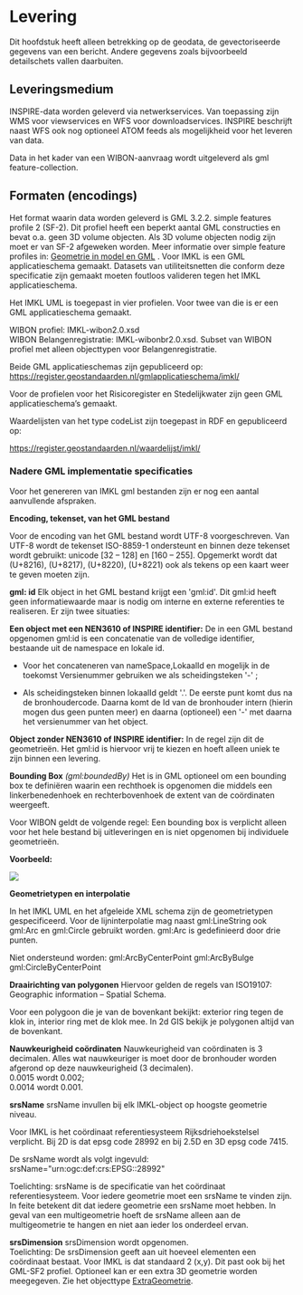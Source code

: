 Levering
========

Dit hoofdstuk heeft alleen betrekking op de geodata, de gevectoriseerde gegevens
van een bericht. Andere gegevens zoals bijvoorbeeld detailschets vallen
daarbuiten.

Leveringsmedium
----------------

INSPIRE-data worden geleverd via netwerkservices. Van toepassing zijn WMS voor
viewservices en WFS voor downloadservices. INSPIRE beschrijft naast WFS ook nog
optioneel ATOM feeds als mogelijkheid voor het leveren van data.

Data in het kader van een WIBON-aanvraag wordt uitgeleverd als gml
feature-collection.

Formaten (encodings)
---------------------

Het format waarin data worden geleverd is GML 3.2.2. simple features profile 2
(SF-2). Dit profiel heeft een beperkt aantal GML constructies en bevat o.a. geen
3D volume objecten. Als 3D volume objecten nodig zijn moet er van SF-2 afgeweken
worden. Meer informatie over simple feature profiles in:
[Geometrie in model en GML](https://docs.geostandaarden.nl/nen3610/gimeg/) .
Voor IMKL is een GML applicatieschema gemaakt. Datasets van utiliteitsnetten die
conform deze specificatie zijn gemaakt moeten foutloos valideren tegen het IMKL
applicatieschema.

Het IMKL UML is toegepast in vier profielen. Voor twee van die is er een GML
applicatieschema gemaakt.

WIBON profiel: IMKL-wibon2.0.xsd  
WIBON Belangenregistratie: IMKL-wibonbr2.0.xsd. Subset van WIBON profiel met alleen objecttypen voor Belangenregistratie.

Beide GML applicatieschemas zijn gepubliceerd op: https://register.geostandaarden.nl/gmlapplicatieschema/imkl/

Voor de profielen voor het Risicoregister en Stedelijkwater zijn geen GML
applicatieschema’s gemaakt.

Waardelijsten van het type codeList zijn toegepast in RDF en gepubliceerd op:

https://register.geostandaarden.nl/waardelijst/imkl/

### Nadere GML implementatie specificaties 

Voor het genereren van IMKL gml bestanden zijn er nog een aantal aanvullende
afspraken.

**Encoding, tekenset, van het GML bestand**

Voor de encoding van het GML bestand wordt UTF-8 voorgeschreven. Van UTF-8 wordt
de tekenset ISO-8859-1 ondersteunt en binnen deze tekenset wordt gebruikt:
unicode [32 – 128] en [160 – 255]. Opgemerkt wordt dat (U+8216), (U+8217),
(U+8220), (U+8221) ook als tekens op een kaart weer te geven moeten zijn.

**gml: id**
Elk object in het GML bestand krijgt een 'gml:id'. Dit gml:id heeft geen
informatiewaarde maar is nodig om interne en externe referenties te realiseren.
Er zijn twee situaties:

**Een object met een NEN3610 of INSPIRE identifier:**
De in een GML bestand opgenomen gml:id is een concatenatie van de volledige
identifier, bestaande uit de namespace en lokale id.

-   Voor het concateneren van nameSpace,LokaalId en mogelijk in de toekomst
    Versienummer gebruiken we als scheidingsteken '-' ;

-   Als scheidingsteken binnen lokaalId geldt '.'. De eerste punt komt dus na de
    bronhoudercode. Daarna komt de Id van de bronhouder intern (hierin mogen dus
    geen punten meer) en daarna (optioneel) een '-' met daarna het versienummer
    van het object.

**Object zonder NEN3610 of INSPIRE identifier:**
In de regel zijn dit de geometrieën. Het gml:id is hiervoor vrij te kiezen en
hoeft alleen uniek te zijn binnen een levering.

**Bounding Box** *(gml:boundedBy)*
Het is in GML optioneel om een bounding box te definiëren waarin een rechthoek
is opgenomen die middels een linkerbenedenhoek en rechterbovenhoek de extent van
de coördinaten weergeeft.

Voor WIBON geldt de volgende regel:
Een bounding box is verplicht alleen voor het hele bestand bij uitleveringen en
is niet opgenomen bij individuele geometrieën.

**Voorbeeld:**

![](docs/media/vbboundingbox.png)


**Geometrietypen en interpolatie**

In het IMKL UML en het afgeleide XML schema zijn de geometrietypen
gespecificeerd. Voor de lijninterpolatie mag naast gml:LineString ook gml:Arc en
gml:Circle gebruikt worden.
gml:Arc is gedefinieerd door drie punten.

Niet ondersteund worden:
gml:ArcByCenterPoint
gml:ArcByBulge
gml:CircleByCenterPoint

**Draairichting van polygonen**
Hiervoor gelden de regels van ISO19107: Geographic information – Spatial Schema.

Voor een polygoon die je van de bovenkant bekijkt: exterior ring tegen de klok
in, interior ring met de klok mee. In 2d GIS bekijk je polygonen altijd van de
bovenkant.

**Nauwkeurigheid coördinaten**
Nauwkeurigheid van coördinaten is 3 decimalen. Alles wat nauwkeuriger is moet
door de bronhouder worden afgerond op deze nauwkeurigheid (3 decimalen).  
0.0015 wordt 0.002;  
0.0014 wordt 0.001.

**srsName**
srsName invullen bij elk IMKL-object op hoogste geometrie niveau.

Voor IMKL is het coördinaat referentiesysteem Rijksdriehoekstelsel verplicht.
Bij 2D is dat epsg code 28992 en bij 2.5D en 3D epsg code 7415.

De srsName wordt als volgt ingevuld:
srsName="urn:ogc:def:crs:EPSG::28992"

Toelichting: srsName is de specificatie van het coördinaat referentiesysteem.
Voor iedere geometrie moet een srsName te vinden zijn. In feite betekent dit dat
iedere geometrie een srsName moet hebben. In geval van een multigeometrie hoeft
de srsName alleen aan de multigeometrie te hangen en niet aan ieder los
onderdeel ervan.

**srsDimension**
srsDimension wordt opgenomen.  
Toelichting: De srsDimension geeft aan uit hoeveel elementen een coördinaat
bestaat.
Voor IMKL is dat standaard 2 (x,y). Dit past ook bij het GML-SF2 profiel.
Optioneel kan er een extra 3D geometrie worden meegegeven. Zie het objecttype
[ExtraGeometrie](#afb_IMKL-Geometrie2).

